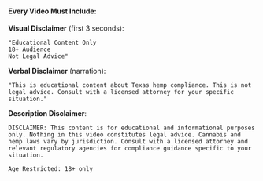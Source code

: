 #### Every Video Must Include:

**Visual Disclaimer** (first 3 seconds):
```
"Educational Content Only
18+ Audience
Not Legal Advice"
```

**Verbal Disclaimer** (narration):
```
"This is educational content about Texas hemp compliance. This is not legal advice. Consult with a licensed attorney for your specific situation."
```

**Description Disclaimer**:
```
DISCLAIMER: This content is for educational and informational purposes only. Nothing in this video constitutes legal advice. Cannabis and hemp laws vary by jurisdiction. Consult with a licensed attorney and relevant regulatory agencies for compliance guidance specific to your situation.

Age Restricted: 18+ only
```
